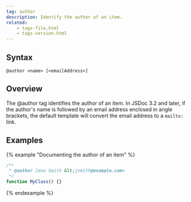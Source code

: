 ```yaml
---
tag: author
description: Identify the author of an item.
related:
    - tags-file.html
    - tags-version.html
---
```


## Syntax

`@author <name> [<emailAddress>]`


## Overview

The @author tag identifies the author of an item. In JSDoc 3.2 and later, if the author's name is
followed by an email address enclosed in angle brackets, the default template will convert the email
address to a `mailto:` link.


## Examples

{% example "Documenting the author of an item" %}

```js
/**
 * @author Jane Smith &lt;jsmith@example.com>
 */
function MyClass() {}
```
{% endexample %}
